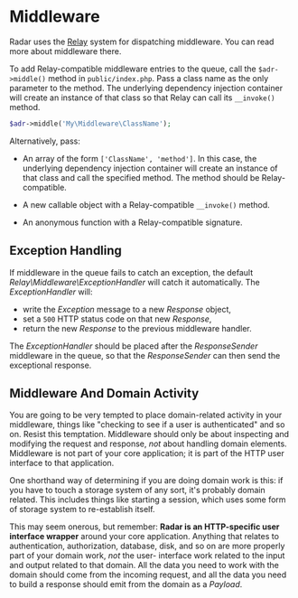 # Middleware

Radar uses the [Relay](http://relayphp.com) system for dispatching middleware.
You can read more about middleware there.

To add Relay-compatible middleware entries to the queue, call the
`$adr->middle()` method in `public/index.php`. Pass a class name as the only
parameter to the method. The underlying dependency injection container will
create an instance of that class so that Relay can call its `__invoke()` method.

```php
$adr->middle('My\Middleware\ClassName');
```

Alternatively, pass:

- An array of the form `['ClassName', 'method']`. In this
case, the underlying dependency injection container will create an instance of
that class and call the specified method. The method should be Relay-compatible.

- A new callable object with a Relay-compatible `__invoke()` method.

- An anonymous function with a Relay-compatible signature.

## Exception Handling

If middleware in the queue fails to catch an exception, the default
_Relay\Middleware\ExceptionHandler_ will catch it automatically. The
_ExceptionHandler_ will:

- write the _Exception_ message to a new _Response_ object,
- set a `500` HTTP status code on that new _Response_,
- return the new _Response_ to the previous middleware handler.

The _ExceptionHandler_ should be placed after the _ResponseSender_ middleware in
the queue, so that the _ResponseSender_ can then send the exceptional response.

## Middleware And Domain Activity

You are going to be very tempted to place domain-related activity in your
middleware, things like "checking to see if a user is authenticated" and so on.
Resist this temptation. Middleware should only be about inspecting and modifying
the request and response, *not* about handling domain elements. Middleware is
not part of your core application; it is part of the HTTP user interface to that
application.

One shorthand way of determining if you are doing domain work is this: if you
have to touch a storage system of any sort, it's probably domain related. This
includes things like starting a session, which uses some form of storage system
to re-establish itself.

This may seem onerous, but remember: **Radar is an HTTP-specific user interface
wrapper** around your core application. Anything that relates to authentication,
authorization, database, disk, and so on are more properly part of your domain
work, *not* the user- interface work related to the input and output related to
that domain. All the data you need to work with the domain should come from the
incoming request, and all the data you need to build a response should emit from
the domain as a _Payload_.

